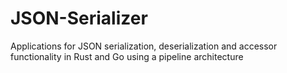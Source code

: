 # JSON-Serializer
Applications for JSON serialization, deserialization and accessor functionality in Rust and Go using a pipeline architecture

